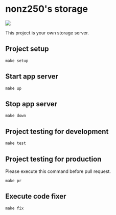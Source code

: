 # nonz250's storage

![](https://github.com/nonz250/storage/actions/workflows/deploy.yml/badge.svg)

This project is your own storage server.

## Project setup

```shell
make setup
```

## Start app server

```shell
make up
```

## Stop app server

```shell
make down
```

## Project testing for development

```shell
make test
```

## Project testing for production

Please execute this command before pull request.

```shell
make pr
```

## Execute code fixer

```shell
make fix
```
